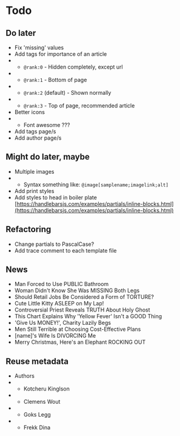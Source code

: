 # Todo

<!-- ## Important -->

## Do later

- Fix 'missing' values
- Add tags for importance of an article
- - `@rank:0` - Hidden completely, except url
- - `@rank:1` - Bottom of page
- - `@rank:2` (default) - Shown normally
- - `@rank:3` - Top of page, recommended article
- Better icons
- - Font awesome ???
- Add tags page/s
- Add author page/s

## Might do later, maybe

- Multiple images
- - Syntax something like: `@image[samplename;imagelink;alt]`
- Add print styles
- Add styles to head in boiler plate [https://handlebarsjs.com/examples/partials/inline-blocks.html](https://handlebarsjs.com/examples/partials/inline-blocks.html)

## Refactoring

- Change partials to PascalCase?
- Add trace comment to each template file

## News

- Man Forced to Use PUBLIC Bathroom
- Woman Didn't Know She Was MISSING Both Legs
- Should Retail Jobs Be Considered a Form of TORTURE?
- Cute Little Kitty ASLEEP on My Lap!
- Controversial Priest Reveals TRUTH About Holy Ghost
- This Chart Explains Why 'Yellow Fever' Isn't a GOOD Thing
- 'Give Us MONEY!', Charity Lazily Begs
- Men Still Terrible at Choosing Cost-Effective Plans
- [name]'s Wife Is DIVORCING Me
- Merry Christmas, Here's an Elephant ROCKING OUT

## Reuse metadata

- Authors
- - Kotcheru Kinglson
- - Clemens Wout
- - Goks Legg
- - Frekk Dina
